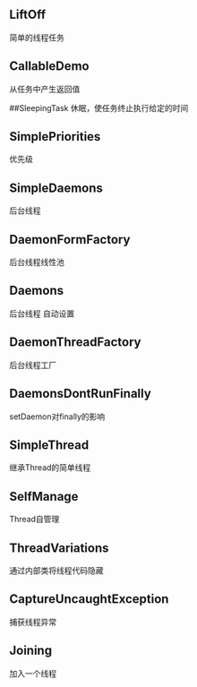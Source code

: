 ## LiftOff
简单的线程任务

## CallableDemo
从任务中产生返回值

##SleepingTask
休眠，使任务终止执行给定的时间

## SimplePriorities
优先级

## SimpleDaemons
后台线程

## DaemonFormFactory
后台线程线性池

## Daemons
后台线程 自动设置

## DaemonThreadFactory
后台线程工厂

## DaemonsDontRunFinally
setDaemon对finally的影响

## SimpleThread
继承Thread的简单线程

## SelfManage
Thread自管理

## ThreadVariations
通过内部类将线程代码隐藏

## CaptureUncaughtException
捕获线程异常

## Joining
加入一个线程
